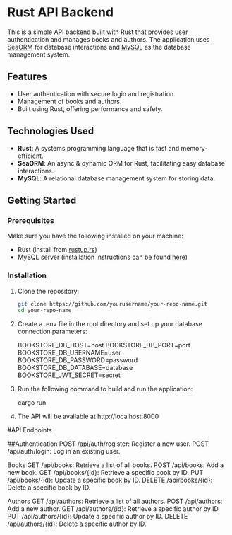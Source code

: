 # Rust API Backend

This is a simple API backend built with Rust that provides user authentication and manages books and authors. The application uses [SeaORM](https://www.sea-orm.org/) for database interactions and [MySQL](https://www.mysql.com/) as the database management system.

## Features

- User authentication with secure login and registration.
- Management of books and authors.
- Built using Rust, offering performance and safety.

## Technologies Used

- **Rust**: A systems programming language that is fast and memory-efficient.
- **SeaORM**: An async & dynamic ORM for Rust, facilitating easy database interactions.
- **MySQL**: A relational database management system for storing data.

## Getting Started

### Prerequisites

Make sure you have the following installed on your machine:

- Rust (install from [rustup.rs](https://rustup.rs/))
- MySQL server (installation instructions can be found [here](https://dev.mysql.com/doc/refman/8.0/en/installing.html))

### Installation

1. Clone the repository:

   ```bash
   git clone https://github.com/yourusername/your-repo-name.git
   cd your-repo-name

2. Create a .env file in the root directory and set up your database connection parameters:

   BOOKSTORE_DB_HOST=host
   BOOKSTORE_DB_PORT=port
   BOOKSTORE_DB_USERNAME=user
   BOOKSTORE_DB_PASSWORD=password
   BOOKSTORE_DB_DATABASE=database
   BOOKSTORE_JWT_SECRET=secret

3. Run the following command to build and run the application:

   cargo run

4. The API will be available at http://localhost:8000

#API Endpoints

##Authentication
POST /api/auth/register: Register a new user.
POST /api/auth/login: Log in an existing user.

Books
GET /api/books: Retrieve a list of all books.
POST /api/books: Add a new book.
GET /api/books/{id}: Retrieve a specific book by ID.
PUT /api/books/{id}: Update a specific book by ID.
DELETE /api/books/{id}: Delete a specific book by ID.

Authors
GET /api/authors: Retrieve a list of all authors.
POST /api/authors: Add a new author.
GET /api/authors/{id}: Retrieve a specific author by ID.
PUT /api/authors/{id}: Update a specific author by ID.
DELETE /api/authors/{id}: Delete a specific author by ID.
